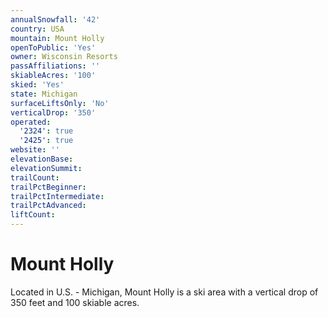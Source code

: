```yaml
---
annualSnowfall: '42'
country: USA
mountain: Mount Holly
openToPublic: 'Yes'
owner: Wisconsin Resorts
passAffiliations: ''
skiableAcres: '100'
skied: 'Yes'
state: Michigan
surfaceLiftsOnly: 'No'
verticalDrop: '350'
operated:
  '2324': true
  '2425': true
website: ''
elevationBase:
elevationSummit:
trailCount:
trailPctBeginner:
trailPctIntermediate:
trailPctAdvanced:
liftCount:
---
```



# Mount Holly

Located in U.S. - Michigan, Mount Holly is a ski area with a vertical drop of 350 feet and 100 skiable acres.
